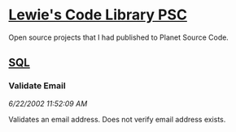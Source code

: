 # [Lewie's Code Library PSC](../../README.md)

Open source projects that I had published to Planet Source Code.

## [SQL](../README.md)

### Validate Email

*6/22/2002 11:52:09 AM*

Validates an email address. Does not verify email address exists.


